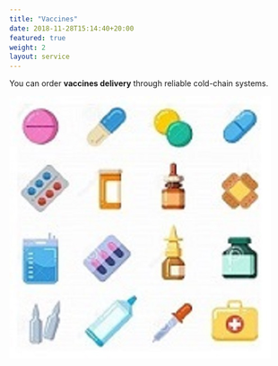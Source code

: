 ```yaml
---
title: "Vaccines"
date: 2018-11-28T15:14:40+20:00 
featured: true
weight: 2
layout: service
---
```


You can order **vaccines delivery** through reliable cold-chain systems.

![Pharm drugs](/images/illustrations/pharm-drugs.jpg)






